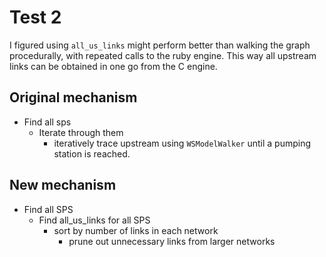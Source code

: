 # Test 2

I figured using `all_us_links` might perform better than walking the graph procedurally, with repeated calls to the ruby engine. This way all upstream links can be obtained in one go from the C engine.

## Original mechanism

* Find all sps
    * Iterate through them
        * iteratively trace upstream using `WSModelWalker` until a pumping station is reached.

## New mechanism

* Find all SPS
    * Find all_us_links for all SPS
        * sort by number of links in each network
            * prune out unnecessary links from larger networks



